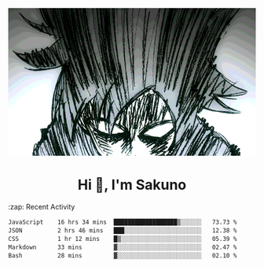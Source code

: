 <body>
<h1 align="center"></h1>
<br>
<div align="center">
<img width="auto" height="300" src="Img/mobFreakoutLonger.gif"/>
</div>
</div>
<h1 align="center">Hi 👋, I'm Sakuno</h1>
:zap: Recent Activity

<!--START_SECTION:waka-->

```txt
JavaScript    16 hrs 34 mins  ██████████████████▒░░░░░░   73.73 %
JSON          2 hrs 46 mins   ███░░░░░░░░░░░░░░░░░░░░░░   12.38 %
CSS           1 hr 12 mins    █▒░░░░░░░░░░░░░░░░░░░░░░░   05.39 %
Markdown      33 mins         ▓░░░░░░░░░░░░░░░░░░░░░░░░   02.47 %
Bash          28 mins         ▓░░░░░░░░░░░░░░░░░░░░░░░░   02.10 %
```

<!--END_SECTION:waka-->
